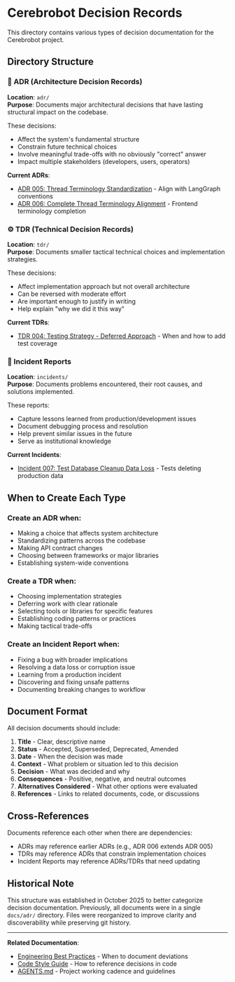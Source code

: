 # Cerebrobot Decision Records

This directory contains various types of decision documentation for the Cerebrobot project.

## Directory Structure

### 📐 ADR (Architecture Decision Records)
**Location**: `adr/`  
**Purpose**: Documents major architectural decisions that have lasting structural impact on the codebase.

These decisions:
- Affect the system's fundamental structure
- Constrain future technical choices
- Involve meaningful trade-offs with no obviously "correct" answer
- Impact multiple stakeholders (developers, users, operators)

**Current ADRs**:
- [ADR 005: Thread Terminology Standardization](./adr/005-thread-terminology.md) - Align with LangGraph conventions
- [ADR 006: Complete Thread Terminology Alignment](./adr/006-thread-terminology-complete.md) - Frontend terminology completion

### ⚙️ TDR (Technical Decision Records)
**Location**: `tdr/`  
**Purpose**: Documents smaller tactical technical choices and implementation strategies.

These decisions:
- Affect implementation approach but not overall architecture
- Can be reversed with moderate effort
- Are important enough to justify in writing
- Help explain "why we did it this way"

**Current TDRs**:
- [TDR 004: Testing Strategy - Deferred Approach](./tdr/004-testing-strategy-deferred.md) - When and how to add test coverage

### 🚨 Incident Reports
**Location**: `incidents/`  
**Purpose**: Documents problems encountered, their root causes, and solutions implemented.

These reports:
- Capture lessons learned from production/development issues
- Document debugging process and resolution
- Help prevent similar issues in the future
- Serve as institutional knowledge

**Current Incidents**:
- [Incident 007: Test Database Cleanup Data Loss](./incidents/007-test-cleanup-data-loss.md) - Tests deleting production data

## When to Create Each Type

### Create an ADR when:
- Making a choice that affects system architecture
- Standardizing patterns across the codebase
- Making API contract changes
- Choosing between frameworks or major libraries
- Establishing system-wide conventions

### Create a TDR when:
- Choosing implementation strategies
- Deferring work with clear rationale
- Selecting tools or libraries for specific features
- Establishing coding patterns or practices
- Making tactical trade-offs

### Create an Incident Report when:
- Fixing a bug with broader implications
- Resolving a data loss or corruption issue
- Learning from a production incident
- Discovering and fixing unsafe patterns
- Documenting breaking changes to workflow

## Document Format

All decision documents should include:

1. **Title** - Clear, descriptive name
2. **Status** - Accepted, Superseded, Deprecated, Amended
3. **Date** - When the decision was made
4. **Context** - What problem or situation led to this decision
5. **Decision** - What was decided and why
6. **Consequences** - Positive, negative, and neutral outcomes
7. **Alternatives Considered** - What other options were evaluated
8. **References** - Links to related documents, code, or discussions

## Cross-References

Documents reference each other when there are dependencies:
- ADRs may reference earlier ADRs (e.g., ADR 006 extends ADR 005)
- TDRs may reference ADRs that constrain implementation choices
- Incident Reports may reference ADRs/TDRs that need updating

## Historical Note

This structure was established in October 2025 to better categorize decision documentation. Previously, all documents were in a single `docs/adr/` directory. Files were reorganized to improve clarity and discoverability while preserving git history.

---

**Related Documentation**:
- [Engineering Best Practices](../best-practices.md) - When to document deviations
- [Code Style Guide](../code-style.md) - How to reference decisions in code
- [AGENTS.md](../../AGENTS.md) - Project working cadence and guidelines
